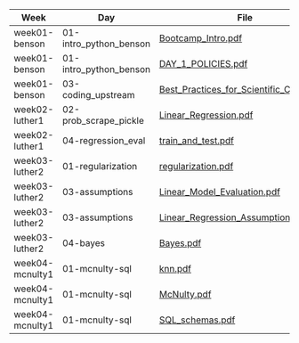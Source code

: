| Week | Day | File | Line |
|------|-----|------|------|
| week01-benson | 01-intro_python_benson | [Bootcamp_Intro.pdf](../class_lectures/week01-benson/01-intro_python_benson/Bootcamp_Intro.pdf) | 1 |
| week01-benson | 01-intro_python_benson | [DAY_1_POLICIES.pdf](../class_lectures/week01-benson/01-intro_python_benson/DAY_1_POLICIES.pdf) | 2 |
| week01-benson | 03-coding_upstream | [Best_Practices_for_Scientific_Coding.pdf](../class_lectures/week01-benson/03-coding_upstream/Best_Practices_for_Scientific_Coding.pdf) | 3 |
| week02-luther1 | 02-prob_scrape_pickle | [Linear_Regression.pdf](../class_lectures/week02-luther1/02-prob_scrape_pickle/Linear_Regression.pdf) | 4 |
| week02-luther1 | 04-regression_eval | [train_and_test.pdf](../class_lectures/week02-luther1/04-regression_eval/train_and_test.pdf) | 5 |
| week03-luther2 | 01-regularization | [regularization.pdf](../class_lectures/week03-luther2/01-regularization/regularization.pdf) | 6 |
| week03-luther2 | 03-assumptions | [Linear_Model_Evaluation.pdf](../class_lectures/week03-luther2/03-assumptions/Linear_Model_Evaluation.pdf) | 7 |
| week03-luther2 | 03-assumptions | [Linear_Regression_Assumptions.pdf](../class_lectures/week03-luther2/03-assumptions/Linear_Regression_Assumptions.pdf) | 8 |
| week03-luther2 | 04-bayes | [Bayes.pdf](../class_lectures/week03-luther2/04-bayes/Bayes.pdf) | 9 |
| week04-mcnulty1 | 01-mcnulty-sql | [knn.pdf](../class_lectures/week04-mcnulty1/01-mcnulty-sql/knn.pdf) | 10 |
| week04-mcnulty1 | 01-mcnulty-sql | [McNulty.pdf](../class_lectures/week04-mcnulty1/01-mcnulty-sql/McNulty.pdf) | 11 |
| week04-mcnulty1 | 01-mcnulty-sql | [SQL_schemas.pdf](../class_lectures/week04-mcnulty1/01-mcnulty-sql/SQL_schemas.pdf) | 12 |
